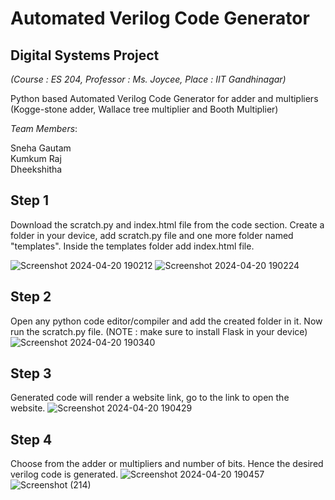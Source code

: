 # Automated Verilog Code Generator
## Digital Systems Project                          
*(Course : ES 204, Professor : Ms. Joycee, Place : IIT Gandhinagar)*

Python based Automated Verilog Code Generator for adder and multipliers (Kogge-stone adder, Wallace tree multiplier and Booth Multiplier)

*Team Members*:

Sneha Gautam                                      
Kumkum Raj                                                     
Dheekshitha                                                                           

## Step 1
Download the scratch.py and index.html file from the code section. 
Create a folder in your device, add scratch.py file and one more folder named "templates". Inside the templates folder add index.html file.

![Screenshot 2024-04-20 190212](https://github.com/SG00428/Digital-Systems-Project/assets/130676806/f612f140-5f58-4a04-af90-60371510a147)
![Screenshot 2024-04-20 190224](https://github.com/SG00428/Digital-Systems-Project/assets/130676806/65434d04-25d4-4109-af9c-55d600a65d00)

## Step 2
Open any python code editor/compiler and add the created folder in it. Now run the scratch.py file. (NOTE : make sure to install Flask in your device)
![Screenshot 2024-04-20 190340](https://github.com/SG00428/Digital-Systems-Project/assets/130676806/6141a111-6f61-4fe5-9cb6-cc83892bf8cd)

## Step 3
Generated code will render a website link, go to the link to open the website.
![Screenshot 2024-04-20 190429](https://github.com/SG00428/Digital-Systems-Project/assets/130676806/7596059f-f39f-41b3-bf71-02a7b2a9d8ec)

## Step 4
Choose from the adder or multipliers and number of bits. Hence the desired verilog code is generated.
![Screenshot 2024-04-20 190457](https://github.com/SG00428/Digital-Systems-Project/assets/130676806/9499aac3-e8c3-40b9-99e8-744e99e5818a)
![Screenshot (214)](https://github.com/SG00428/Digital-Systems-Project/assets/130676806/8fe4ed0d-8650-4a2f-b425-ad45358f1cb1)
